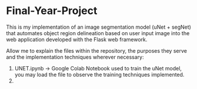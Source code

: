 # Final-Year-Project
This is my implementation of an image segmentation model (uNet + segNet) that automates object region delineation based on user input image into the web application developed with the Flask web framework.

Allow me to explain the files within the repository, the purposes they serve and the implementation techniques wherever necessary:
1. UNET.ipynb -> Google Colab Notebook used to train the uNet model, you may load the file to observe the training techniques implemented.
2. 
